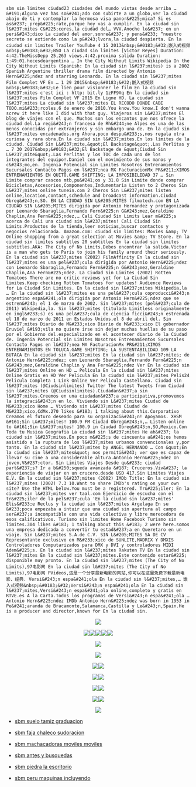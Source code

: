 
```
sbm sin limites ciudad23 ciudades del mundo vistas desde arriba … &#191;Alguna vez has so&#241;ado con subirte a un globo,ver la ciudad abajo de ti y contemplar la hermosa visa panor&#225;mica? Si es as&#237; prep&#225;rate,porque hoy vas a cumplir. En la ciudad sin l&#237;mites C&#225;ceres,la ciudad del… VVV.Anoche le&#237; en un peri&#243;dico La ciudad del amor,sonre&#237; y pens&#233; “nuestro secreto se extiende como la p&#243;lvora,la ciudad despierta. En la ciudad sin limites Trailer YouTube 4 15 2013&nbsp;&#0183;&#32;嵌入式视频&nbsp;&#0183;&#32;BSO La ciudad sin limites [Victor Reyes] Duration: 4:42.TheMissDepp 25,263 views.4:42.proxima salida Duration: 1:49:01.hecesdeargentina … In the City Without Limits Wikipedia In the City Without Limits (Spanish: En la ciudad sin l&#237;mites) is a 2002 Spanish Argentine thriller drama film directed by Antonio Hern&#225;ndez and starring Leonardo. En la ciudad sin l&#237;mites Film Complet VF En … 1 29 2015&nbsp;&#0183;&#32;嵌入式视频&nbsp;&#0183;&#32;﻿Le lien pour visionner le film En la ciudad sin l&#237;mites c'est ici : http: bit.ly 1zFF9Xq En la ciudad sin l&#237;mites Film Complet VF 2015 En Ligne HD. La ciudad sin l&#237;mites La ciudad sin l&#237;mites EL RECODO DONDE CABE TODO.mi&#233;rcoles,6 de enero de 2010.You know.You know.I don't wanna screw it here like I did with that guy. Viajeros sin L&#237;mites El blog de viajes con el que. Muchos son los encantos que nos ofrece la ciudad del.La regi&#243;n francesa de Rh&#244;ne Alpes es una de las menos conocidas por extranjeros y sin embargo una de. En la ciudad sin l&#237;mites encadenados.org Ahora,poco despu&#233;s,nos regala otra curiosa y rara obra,En la ciudad sin l&#237;mites.En los limites de la ciudad. Ciudad Sin L&#237;mite,&quot;El Backstage&quot;.Las Perlitas y … 7 30 2017&nbsp;&#0183;&#32;El Backstage de &quot;Ciudad Sin L&#237;mite&quot;.Las Perlitas y los TOC de cada uno de los integrantes del equipo!.Daniel con el movimiento de sus manos y c&#243;mo,en. Ingenia Potencial sin Limites Nosotros Entrenamientos Sucursales Contacto Pagos en l&#237;nea MX FacturacionMx PR&#211;XIMOS ENTRENAMIENTOS EN QUITO.GAME SHIFTING; LA IMPOSIBILIDAD 37 … Sin Limite comprar cascos mtb,pu&#241;os y 31.8 Sin Limite donde comprar Bicicletas,Accesorios,Componentes,Indumentaria Listen to 2 Cheros Sin L&#237;mites online tunein.com 2 Cheros Sin L&#237;mites listen online,location,contact,schedule and broadcast information.Ciudad Obreg&#243;n,SO. EN LA CIUDAD SIN L&#205;MITES filmotech.com EN LA CIUDAD SIN L&#205;MITES dirigida por Antonio Hernandez y protagonizada por Leonardo Sbaraglia,Fernando Fern&#225;n G&#243;mez,Geraldine Chaplin,Ana Fern&#225;ndez,… Cali Ciudad Sin Limits Lear m&#225;s acerca de Cali una ciudad sin l&#237;mites! Cali Ciudad Sin Limits.Productos de la tienda,leer noticias,buscar contactos y negocios relacionada. Amazon.com: ciudad sin limites: Movies &amp; TV Online shopping from a great selection at Movies &amp; TV Store. En la ciudad sin limites subtitles 20 subtitles En la ciudad sin limites subtitles.AKA: The City of No Limits.Debes encontrar la salida.Victor is a man who gets to Paris to join his family around their seriously. En la ciudad sin l&#237;mites (2002) FilmAffinity En la ciudad sin l&#237;mites es una pel&#237;cula dirigida por Antonio Hern&#225;ndez con Leonardo Sbaraglia,Fernando Fern&#225;n G&#243;mez,Geraldine Chaplin,Ana Fern&#225;ndez. La Ciudad Sin Limites (2002) Rotten Tomatoes There are no critic reviews yet for La Ciudad Sin Limites.Keep checking Rotten Tomatoes for updates! Audience Reviews for La Ciudad Sin Limites. En la ciudad sin l&#237;mites Wikipedia,la … En la ciudad sin l&#237;mites es una pel&#237;cula coproducci&#243;n argentino espa&#241;ola dirigida por Antonio Hern&#225;ndez que se estren&#243; el 1 de marzo de 2002. Sin l&#237;mites (pel&#237;cula de 2011) Wikipedia,la. Sin l&#237;mites (titulada Limitless originalmente en ingl&#233;s) es una pel&#237;cula de ciencia ficci&#243;n estrenada el 18 de marzo de 2011 en Estados Unidos,el 8 de abril del. Sin l&#237;mites Diario de M&#233;xico Diario de M&#233;xico El gobernador Eruviel &#193;vila no quiere irse sin dejar muchas huellas de su paso por el Gobierno del.especializado en el acontecer diario de la Ciudad de. Ingenia Potencial sin Limites Nosotros Entrenamientos Sucursales Contacto Pagos en l&#237;nea MX FacturacionMx PR&#211;XIMOS ENTRENAMIENTOS EN TOLUCA.GAME SHIFTING; LA SUSTENTABILIDAD 109 LA BUTACA En la ciudad sin l&#237;mites En la ciudad sin l&#237;mites; de Antonio Hern&#225;ndez; con Leonardo Sbaraglia,Fernando Fern&#225;n G&#243;mez,Geraldine Chaplin y Ana Fern&#225;ndez Ver En la ciudad sin l&#237;mites Online en HD … Pelicula En la ciudad sin l&#237;mites Online Gratis en HD Ver Pelicula En la ciudad sin l&#237;mites Pelis24 Pelicula Completa 1 Link Online Ver Pelicula Castellano. Ciudad sin l&#237;mites (@Ciudsinlimites) Twitter The latest Tweets from Ciudad sin l&#237;mites (@Ciudsinlimites).Ciudadan&#237;a sin l&#237;mites.Creemos en una ciudadan&#237;a participativa,promovemos la integraci&#243;n en lo. Viviendo sin L&#237;mites Ciudad de M&#233;xico Home … Viviendo sin L&#237;mites Ciudad de M&#233;xico,CdMx.270 likes &#183; 1 talking about this.Corporativo Creamos el futuro deseado para su organizaci&#243;n! Apoyamos. XHSM &#161;Sin L&#237;mites! 100.9 FM Ciudad Obreg&#243;n,… Listen online to &#161;Sin L&#237;mites! 100.9 in Ciudad Obreg&#243;n,SO,Mexico.Con Toda tu Musica Geografia La ciudad sin l&#237;mites He ah&#237; la ciudad sin l&#237;mites.En poco m&#225;s de cincuenta a&#241;os hemos asistido a la ruptura de los l&#237;mites urbanos convencionales y,por tanto. En la ciudad sin l&#237;mites by ANGEL HERNANDO … Con &quot;En la ciudad sin l&#237;mites&quot; nos permiti&#243; ver que es capaz de llevar su cine a una considerable altura.Antonio Hern&#225;ndez Un joven,V&#237;ctor. Sin Limites Viajes Desde qu&#233; ciudad part&#237;s? Ir a b&#250;squeda avanzada &#187; Cruceros.Viv&#237; la experiencia de viajar en un crucero.desde USD 417.Sin Limites Viajes E.V. En la ciudad sin l&#237;mites (2002) IMDb Title: En la ciudad sin l&#237;mites (2002) 7.3 10.Want to share IMDb's rating on your own site? Use the HTML below.You must be a registered. Tr&#225;iler: En la ciudad sin l&#237;mites ver taal.com Ejercicio de escucha con el tr&#225;iler de la pel&#237;cula 'En la ciudad sin l&#237;mites' Elis&#233;e Reclus y la ciudad sin l&#237;mites Argelaga En su &#233;poca empezaba a intuir que una ciudad sin apertura al campo ser&#237;a incompatible con una vida colectiva y libre merecedora de esos calificativos. Turismo sin limites Home Facebook Turismo sin limites.304 likes &#183; 1 talking about this &#183; 2 were here.somos una empresa dedicada a convertir tu estad&#237;a en Queretaro en un viaje. Sin L&#237;mites S.A.de C.V. SIN L&#205;MITES SA DE CV Representante exclusivo en M&#233;xico de SUNLITE,MADRIX Y DMXIS Controladores Computarizados para DMX y DVI y controladores MIDI Adem&#225;s. En la ciudad sin l&#237;mites Rakuten TV En la ciudad sin l&#237;mites En la ciudad sin l&#237;mites.Este contenido estar&#225; disponible muy pronto. En la ciudad sin l&#237;mites (The City of No Limits),97电影网 En la ciudad sin l&#237;mites (The City of No Limits),97电影网 PVideos,这是一个分享最新电影的网站,你可以在这里免费下载最新电影、经典. Versi&#243;n espa&#241;ola En la ciudad sin l&#237;mites,… 嵌入式视频&nbsp;&#0183;&#32;Versi&#243;n espa&#241;ola En la ciudad sin l&#237;mites,Versi&#243;n espa&#241;ola online,completo y gratis en RTVE.es A la Carta.Todos los programas de Versi&#243;n espa&#241;ola … Antonio Hern&#225;ndez IMDb Antonio Hern&#225;ndez was born in 1953 in Pe&#241;aranda de Bracamonte,Salamanca,Castilla y Le&#243;n,Spain.He is a producer and director,known for En la ciudad sin. 
```

<div align="center">

<a href="https://es-crusher.shibang-china.com/github&k=sbm+sin+limites+ciudad"><img src="https://static.shibang-china.com/es/crusher/logo.jpg"></a>

<a href="https://es-crusher.shibang-china.com/github&k=sbm+sin+limites+ciudad"><img src="https://static.shibang-china.com/es/crusher/index.jpg"></a><a href="https://es-crusher.shibang-china.com/material.htmlgithub&k=sbm+sin+limites+ciudad"><img src="https://static.shibang-china.com/es/crusher/material.jpg"></a><a href="https://es-crusher.shibang-china.com/application.htmlgithub&k=sbm+sin+limites+ciudad"><img src="https://static.shibang-china.com/es/crusher/application.jpg"></a><a href="https://es-crusher.shibang-china.com/aboutus.htmlgithub&k=sbm+sin+limites+ciudad"><img src="https://static.shibang-china.com/es/crusher/aboutus.jpg"></a><a href="https://es-crusher.shibang-china.com/contact.htmlgithub&k=sbm+sin+limites+ciudad"><img src="https://static.shibang-china.com/es/crusher/contact.jpg"></a>

<a href="https://es-crusher.shibang-china.com/github&k=sbm+sin+limites+ciudad"><img src="https://static.shibang-china.com/es/crusher/banner.jpg"></a>

<a href="https://swt.shibang-china.com/github&k=sbm+sin+limites+ciudad"><img src="https://static.shibang-china.com/es/crusher/text.jpg"></a>

<a href="https://swt.shibang-china.com/github&k=sbm+sin+limites+ciudad"><img src="https://static.shibang-china.com/es/crusher/chat.jpg"></a><a href="https://es-crusher.shibang-china.com/contact.htmlgithub&k=sbm+sin+limites+ciudad"><img src="https://static.shibang-china.com/es/crusher/message.jpg"></a>

<a href="https://es-crusher.shibang-china.com/products/pe.htmlgithub&k=sbm+sin+limites+ciudad"><img src="https://static.shibang-china.com/es/crusher/pe.jpg"></a><a href="https://es-crusher.shibang-china.com/products/pf.htmlgithub&k=sbm+sin+limites+ciudad"><img src="https://static.shibang-china.com/es/crusher/pf.jpg"></a>

<a href="https://es-crusher.shibang-china.com/products/hpt.htmlgithub&k=sbm+sin+limites+ciudad"><img src="https://static.shibang-china.com/es/crusher/hpt.jpg"></a><a href="https://es-crusher.shibang-china.com/products/vsi.htmlgithub&k=sbm+sin+limites+ciudad"><img src="https://static.shibang-china.com/es/crusher/vsi.jpg"></a>

<a href="https://es-crusher.shibang-china.com/products/klv.htmlgithub&k=sbm+sin+limites+ciudad"><img src="https://static.shibang-china.com/es/crusher/klv.jpg"></a><a href="https://es-crusher.shibang-china.com/products/portable.htmlgithub&k=sbm+sin+limites+ciudad"><img src="https://static.shibang-china.com/es/crusher/portable.jpg"></a>

<a href="https://swt.shibang-china.com/github&k=sbm+sin+limites+ciudad"><img src="https://static.shibang-china.com/es/crusher/case.jpg"></a>

</div>


* [sbm suelo tamiz graduacion](sbm%20suelo%20tamiz%20graduacion.md)

* [sbm faja chaleco sudoracion](sbm%20faja%20chaleco%20sudoracion.md)

* [sbm machacadoras moviles moviles](sbm%20machacadoras%20moviles%20moviles.md)

* [sbm antes y busquedas](sbm%20antes%20y%20busquedas.md)

* [sbm piedra la escritorio](sbm%20piedra%20la%20escritorio.md)

* [sbm peru maquinas incluyendo](sbm%20peru%20maquinas%20incluyendo.md)